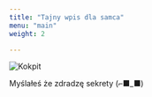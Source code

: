 ```yaml
---
title: "Tajny wpis dla samca"
menu: "main"
weight: 2

---
```



![Kokpit](media/Baza.jpg)

Myślałeś że zdradzę sekrety (⌐■_■)



